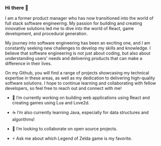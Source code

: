 ### Hi there 👋
I am a former product manager who has now transitioned into the world of full stack software engineering. My passion for building and creating innovative solutions led me to dive into the world of React, game development, and procedural generation.

My journey into software engineering has been an exciting one, and I am constantly seeking new challenges to develop my skills and knowledge. I believe that software engineering is not just about coding, but also about understanding users' needs and delivering products that can make a difference in their lives.

On my Github, you will find a range of projects showcasing my technical expertise in these areas, as well as my dedication to delivering high-quality software solutions. I hope to continue learning and collaborating with fellow developers, so feel free to reach out and connect with me!


- 👾 I’m currently working on building web applications using React and creating games using Lua and Love2d.

- ☕ I’m also currently learning Java, especially for data structures and algorithms!

- 🤝 I’m looking to collaborate on open source projects.

- ⚡ Ask me about which Legend of Zelda game is my favorite.


